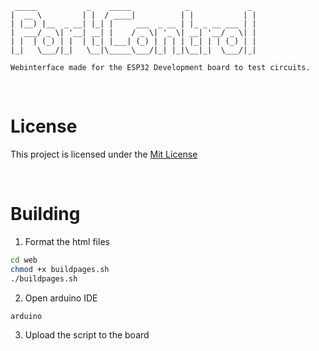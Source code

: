 ```
 _____           _    _____            _             _ 
|  __ \         | |  / ____|          | |           | |
| |__) |__  _ __| |_| |     ___  _ __ | |_ _ __ ___ | |
|  ___/ _ \| '__| __| |    / _ \| '_ \| __| '__/ _ \| |
| |  | (_) | |  | |_| |___| (_) | | | | |_| | | (_) | |
|_|   \___/|_|   \__|\_____\___/|_| |_|\__|_|  \___/|_|                                                     

Webinterface made for the ESP32 Development board to test circuits.
```

<br>

# License

This project is licensed under the [Mit License](https://mit-license.org/)

<br>

# Building

1. Format the html files <br>
```sh
cd web
chmod +x buildpages.sh
./buildpages.sh
```

2. Open arduino IDE
```
arduino
```

3. Upload the script to the board